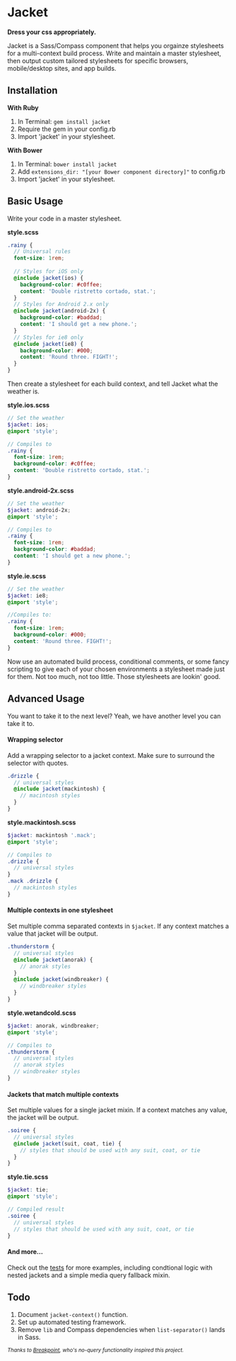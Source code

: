 # Jacket 

**Dress your css appropriately.**

Jacket is a Sass/Compass component that helps you orgainze stylesheets for a 
multi-context build process. Write and maintain a master stylesheet, then 
output custom tailored stylesheets for specific browsers, mobile/desktop sites, and app builds.

## Installation

**With Ruby**

1. In Terminal: `gem install jacket`
2. Require the gem in your config.rb  
3. Import 'jacket' in your stylesheet.  

**With Bower**

1. In Terminal: `bower install jacket`  
2. Add `extensions_dir: "[your Bower component directory]"` to config.rb  
3. Import 'jacket' in your stylesheet.  

## Basic Usage

Write your code in a master stylesheet.

**style.scss**

```scss
.rainy {
  // Universal rules
  font-size: 1rem;
  
  // Styles for iOS only
  @include jacket(ios) {
    background-color: #c0ffee;
    content: 'Double ristretto cortado, stat.';
  }
  // Styles for Android 2.x only
  @include jacket(android-2x) {
    background-color: #baddad;
    content: 'I should get a new phone.';
  }
  // Styles for ie8 only
  @include jacket(ie8) {
    background-color: #000;
    content: 'Round three. FIGHT!';
  }
}
```

Then create a stylesheet for each build context, and tell Jacket what the weather is.

**style.ios.scss**

```scss
// Set the weather 
$jacket: ios;
@import 'style';

// Compiles to
.rainy {
  font-size: 1rem;
  background-color: #c0ffee;
  content: 'Double ristretto cortado, stat.';
}
```

**style.android-2x.scss**

```scss
// Set the weather 
$jacket: android-2x;
@import 'style';

// Compiles to
.rainy {
  font-size: 1rem;
  background-color: #baddad;
  content: 'I should get a new phone.';
}
```

**style.ie.scss**

```scss
// Set the weather 
$jacket: ie8;
@import 'style';

//Compiles to:
.rainy {
  font-size: 1rem;
  background-color: #000;
  content: 'Round three. FIGHT!';
}
```

Now use an automated build process, conditional comments, or some fancy scripting to give each of your chosen environments a stylesheet made just for them. Not too much, not too little. Those stylesheets are lookin' good.

## Advanced Usage

You want to take it to the next level? Yeah, we have another level you can take it to.

#### Wrapping selector

Add a wrapping selector to a jacket context. Make sure to surround the selector with quotes.

```scss
.drizzle {
  // universal styles
  @include jacket(mackintosh) {
    // macintosh styles
  }
}
```

**style.mackintosh.scss**

```scss
$jacket: mackintosh '.mack';
@import 'style';

// Compiles to 
.drizzle {
  // universal styles
}
.mack .drizzle {
  // mackintosh styles
}
```

#### Multiple contexts in one stylesheet

Set multiple comma separated contexts in `$jacket`. If any context matches a value that jacket will be output.

```scss
.thunderstorm {
  // universal styles
  @include jacket(anorak) {
    // anorak styles
  }
  @include jacket(windbreaker) {
    // windbreaker styles
  }
}
```

**style.wetandcold.scss**

```scss
$jacket: anorak, windbreaker;
@import 'style';

// Compiles to
.thunderstorm {
  // universal styles
  // anorak styles
  // windbreaker styles
}
```

#### Jackets that match multiple contexts

Set multiple values for a single jacket mixin. If a context matches any value, the jacket will be output.

```scss
.soiree {
  // universal styles
  @include jacket(suit, coat, tie) {
    // styles that should be used with any suit, coat, or tie
  }
}
```
**style.tie.scss**

```scss
$jacket: tie;
@import 'style';

// Compiled result
.soiree {
  // universal styles
  // styles that should be used with any suit, coat, or tie
}
```

#### And more...

Check out the [tests](https://github.com/Team-Sass/jacket/tree/master/test) for more examples, including condtional logic with nested jackets and a simple media query fallback mixin.

## Todo

1. Document `jacket-context()` function.
2. Set up automated testing framework.
4. Remove `lib` and Compass dependencies when `list-separator()` lands in Sass.

<small>*Thanks to [Breakpoint](https://github.com/Team-Sass/breakpoint), who's no-query functionality inspired this project.*</small>
